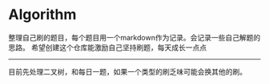 # Algorithm
整理自己刷的题目，每个题目用一个markdown作为记录。会记录一些自己解题的思路。
希望创建这个仓库能激励自己坚持刷题，每天成长一点点
****
目前先处理二叉树，和每日一题，如果一个类型的刷乏味可能会换其他的刷。
